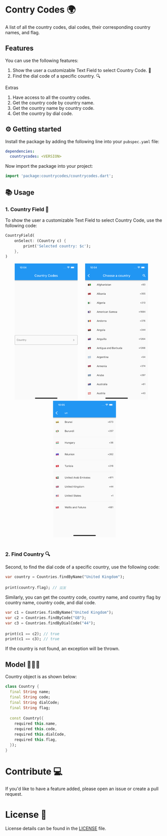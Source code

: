 # Contry Codes 🌍

A list of all the country codes, dial codes, their corresponding country names, and flag.

## Features

You can use the following features:
1. Show the user a customizable Text Field to select Country Code. 🚀
2. Find the dial code of a specific country. 🔍

Extras
1. Have access to all the country codes.
2. Get the country code by country name.
3. Get the country name by country code.
4. Get the country by dial code.

## ⚙️ Getting started

Install the package by adding the following line into your `pubspec.yaml` file:

```yaml
dependencies:
  countrycodes: <VERSION>
```

Now import the package into your project:

```dart
import 'package:countrycodes/countrycodes.dart';
```

## 📚 Usage 

### 1. Country Field 🚀

To show the user a customizable Text Field to select Country Code, use the following code:

```dart
CountryField(
    onSelect: (Country c) {
        print('Selected country: $c');
    },
)
```

<div align="center">
  <img src="screenshots/CountryField.png" width=200>
  &nbsp;&nbsp;&nbsp;&nbsp;
  <img src="screenshots/Choose.png" width=200>
  &nbsp;&nbsp;&nbsp;&nbsp;
  <img src="screenshots/Search.png" width=200>
</div>
<br>

### 2. Find Country 🔍

Second, to find the dial code of a specific country, use the following code:

```dart
var country = Countries.findByName("United Kingdom");

print(country.flag); // 🇬🇧
```

Similarly, you can get the country code, country name, and country flag by country name, country code, and dial code.

```dart
var c1 = Countries.findByName("United Kingdom");
var c2 = Countries.findByCode("GB");
var c3 = Countries.findByDialCode("44");

print(c1 == c2); // true
print(c1 == c3); // true
```

If the country is not found, an exception will be thrown.

## Model 🧑🏻‍💻

Country object is as shown below:

```dart
class Country {
  final String name;
  final String code;
  final String dialCode;
  final String flag;

  const Country({
    required this.name,
    required this.code,
    required this.dialCode,
    required this.flag,
  });
}
```


# Contribute 💻
If you'd like to have a feature added, please open an issue or create a pull request.


# License 🔑

License details can be found in the [LICENSE](./LICENSE) file.

